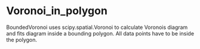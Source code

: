# Voronoi_in_polygon
BoundedVoronoi uses scipy.spatial.Voronoi to calculate Voronois diagram and fits diagram inside a bounding polygon. All data points have to be inside the polygon. 

